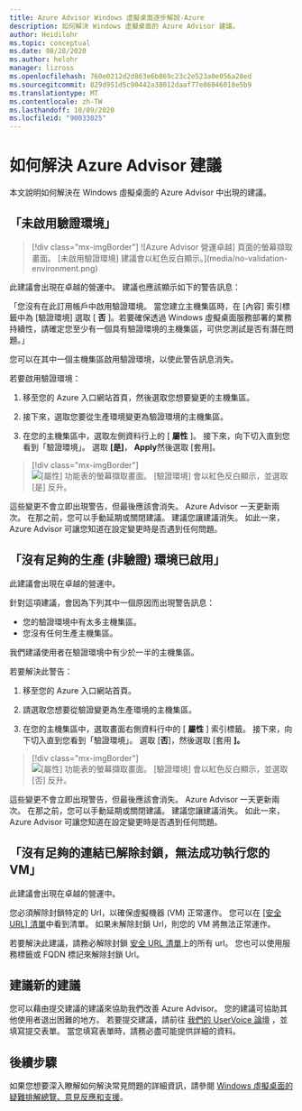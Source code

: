 ```yaml
---
title: Azure Advisor Windows 虛擬桌面逐步解說-Azure
description: 如何解決 Windows 虛擬桌面的 Azure Advisor 建議。
author: Heidilohr
ms.topic: conceptual
ms.date: 08/28/2020
ms.author: helohr
manager: lizross
ms.openlocfilehash: 760e0212d2d863e6b869c23c2e523a0e056a28ed
ms.sourcegitcommit: 829d951d5c90442a38012daaf77e86046018e5b9
ms.translationtype: MT
ms.contentlocale: zh-TW
ms.lasthandoff: 10/09/2020
ms.locfileid: "90033025"
---
```

# <a name="how-to-resolve-azure-advisor-recommendations"></a>如何解決 Azure Advisor 建議

本文說明如何解決在 Windows 虛擬桌面的 Azure Advisor 中出現的建議。

## <a name="no-validation-environment-enabled"></a>「未啟用驗證環境」

>[!div class="mx-imgBorder"]
>![Azure Advisor 營運卓越] 頁面的螢幕擷取畫面。 [未啟用驗證環境] 建議會以紅色反白顯示。](media/no-validation-environment.png)

此建議會出現在卓越的營運中。 建議也應該顯示如下的警告訊息：

「您沒有在此訂用帳戶中啟用驗證環境。 當您建立主機集區時，在 [內容] 索引標籤中為 [驗證環境] 選取 [ **否** ]。若要確保透過 Windows 虛擬桌面服務部署的業務持續性，請確定您至少有一個具有驗證環境的主機集區，可供您測試是否有潛在問題。」

您可以在其中一個主機集區啟用驗證環境，以使此警告訊息消失。

若要啟用驗證環境：

1. 移至您的 Azure 入口網站首頁，然後選取您想要變更的主機集區。

2. 接下來，選取您要從生產環境變更為驗證環境的主機集區。

3. 在您的主機集區中，選取左側資料行上的 [ **屬性** ]。 接下來，向下切入直到您看到「驗證環境」。 選取 **[是]**， **Apply**然後選取 [套用]。

>[!div class="mx-imgBorder"]
>![[屬性] 功能表的螢幕擷取畫面。 [驗證環境] 會以紅色反白顯示，並選取 [是] 反升。](media/validation-yes.png)

這些變更不會立即出現警告，但最後應該會消失。 Azure Advisor 一天更新兩次。 在那之前，您可以手動延期或關閉建議。 建議您讓建議消失。 如此一來，Azure Advisor 可讓您知道在設定變更時是否遇到任何問題。

## <a name="not-enough-production-non-validation-environments-enabled"></a>「沒有足夠的生產 (非驗證) 環境已啟用」

此建議會出現在卓越的營運中。

針對這項建議，會因為下列其中一個原因而出現警告訊息：

- 您的驗證環境中有太多主機集區。
- 您沒有任何生產主機集區。

我們建議使用者在驗證環境中有少於一半的主機集區。

若要解決此警告：

1. 移至您的 Azure 入口網站首頁。

2. 請選取您想要從驗證變更為生產環境的主機集區。

3. 在您的主機集區中，選取畫面右側資料行中的 [ **屬性** ] 索引標籤。 接下來，向下切入直到您看到「驗證環境」。 選取 [**否**]，然後選取 [套用 **]。**

>[!div class="mx-imgBorder"]
>![[屬性] 功能表的螢幕擷取畫面。 [驗證環境] 會以紅色反白顯示，並選取 [否] 反升。](media/validation-no.png)

這些變更不會立即出現警告，但最後應該會消失。 Azure Advisor 一天更新兩次。 在那之前，您可以手動延期或關閉建議。 建議您讓建議消失。 如此一來，Azure Advisor 可讓您知道在設定變更時是否遇到任何問題。

## <a name="not-enough-links-are-unblocked-to-successfully-implement-your-vm"></a>「沒有足夠的連結已解除封鎖，無法成功執行您的 VM」

此建議會出現在卓越的營運中。

您必須解除封鎖特定的 Url，以確保虛擬機器 (VM) 正常運作。 您可以在 [ [安全 URL] 清單](safe-url-list.md)中看到清單。 如果未解除封鎖 Url，則您的 VM 將無法正常運作。

若要解決此建議，請務必解除封鎖 [安全 URL 清單](safe-url-list.md)上的所有 url。 您也可以使用服務標籤或 FQDN 標記來解除封鎖 Url。

## <a name="propose-new-recommendations"></a>建議新的建議

您可以藉由提交建議的建議來協助我們改善 Azure Advisor。 您的建議可協助其他使用者退出困難的地方。 若要提交建議，請前往 [我們的 UserVoice 論壇](https://windowsvirtualdesktop.uservoice.com/forums/930847-azure-advisor-recommendations) ，並填寫提交表單。 當您填寫表單時，請務必盡可能提供詳細的資料。

## <a name="next-steps"></a>後續步驟

如果您想要深入瞭解如何解決常見問題的詳細資訊，請參閱 [Windows 虛擬桌面的疑難排解總覽、意見反應和支援](troubleshoot-set-up-overview.md)。
